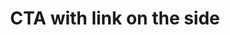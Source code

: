 ---
title: CTA with link on the side
category: Marketing
paid: true
isActive: true
ltr: {"vue":{"vueTail":[],"vueCss":[]},"preview":"function App() {\n  return /*#__PURE__*/React.createElement(\"section\", {\n    className: \"py-14\"\n  }, /*#__PURE__*/React.createElement(\"div\", {\n    className: \"max-w-screen-xl mx-auto px-4  gap-x-12 justify-between md:flex md:px-8\"\n  }, /*#__PURE__*/React.createElement(\"div\", {\n    className: \"max-w-xl\"\n  }, /*#__PURE__*/React.createElement(\"h3\", {\n    className: \"text-gray-800 text-3xl font-semibold sm:text-4xl\"\n  }, \"Build your SaaS solution with help from our experts\"), /*#__PURE__*/React.createElement(\"p\", {\n    className: \"mt-3 text-gray-600\"\n  }, \"Duis aute irure dolor in reprehenderit in voluptate velit esse cillum dolore eu fugiat nulla pariatur.\")), /*#__PURE__*/React.createElement(\"div\", {\n    className: \"flex-none mt-4 md:mt-0\"\n  }, /*#__PURE__*/React.createElement(\"a\", {\n    href: \"javascript:void(0)\",\n    className: \"inline-block py-2 px-4 text-white font-medium bg-indigo-600 duration-150 hover:bg-indigo-500 active:bg-indigo-700 rounded-lg shadow-md hover:shadow-none\"\n  }, \"Learn more\"))));\n}","react":{"jsxTail":[{"code":"export default () => {\n    return (\n        <section className=\"py-14\">\n            <div className=\"max-w-screen-xl mx-auto px-4  gap-x-12 justify-between md:flex md:px-8\">\n                <div className=\"max-w-xl\">\n                    <h3 className=\"text-gray-800 text-3xl font-semibold sm:text-4xl\">\n                        Build your SaaS solution with help from our experts\n                    </h3>\n                    <p className=\"mt-3 text-gray-600\">\n                        Duis aute irure dolor in reprehenderit in voluptate velit esse cillum dolore eu fugiat nulla pariatur.\n                    </p>\n                </div>\n                <div className=\"flex-none mt-4 md:mt-0\">\n                    <a href=\"javascript:void(0)\" className=\"inline-block py-2 px-4 text-white font-medium bg-indigo-600 duration-150 hover:bg-indigo-500 active:bg-indigo-700 rounded-lg shadow-md hover:shadow-none\">\n                        Learn more\n                    </a>\n                </div>\n            </div>\n        </section>\n    )\n}","label":"App.jsx"}],"jsxCss":[]}}
rtl: {"react":{"jsxTail":[{"label":"App.jsx","code":"export default () => {\n    return (\n        <section className=\"py-14\">\n            <div className=\"max-w-screen-xl mx-auto px-4  gap-x-12 justify-between md:flex md:px-8\">\n                <div className=\"max-w-xl\">\n                    <h3 className=\"text-gray-800 text-3xl font-semibold sm:text-4xl\">\n                        قم ببناء منتج SaaS الخاص بك بمساعدة خبرائنا\n                    </h3>\n                    <p className=\"mt-3 text-gray-600\">\n                        هناك حقيقة مثبتة منذ زمن طويل وهي أن المحتوى المقروء لصفحة ما سيلهي القارئ عن التركيز على الشكل الخارجي للنص أو شكل توضع الفقرات في الصفحة التي يقرأها.\n                    </p>\n                </div>\n                <div className=\"flex-none mt-4 md:mt-0\">\n                    <a href=\"javascript:void(0)\" className=\"inline-block py-2 px-4 text-white font-medium bg-indigo-600 duration-150 hover:bg-indigo-500 active:bg-indigo-700 rounded-lg shadow-md hover:shadow-none\">\n                        معرفة المزيد\n                    </a>\n                </div>\n            </div>\n        </section>\n    )\n}"}],"jsxCss":[]},"preview":"function App() {\n  return /*#__PURE__*/React.createElement(\"section\", {\n    className: \"py-14\"\n  }, /*#__PURE__*/React.createElement(\"div\", {\n    className: \"max-w-screen-xl mx-auto px-4  gap-x-12 justify-between md:flex md:px-8\"\n  }, /*#__PURE__*/React.createElement(\"div\", {\n    className: \"max-w-xl\"\n  }, /*#__PURE__*/React.createElement(\"h3\", {\n    className: \"text-gray-800 text-3xl font-semibold sm:text-4xl\"\n  }, \"\\u0642\\u0645 \\u0628\\u0628\\u0646\\u0627\\u0621 \\u0645\\u0646\\u062A\\u062C SaaS \\u0627\\u0644\\u062E\\u0627\\u0635 \\u0628\\u0643 \\u0628\\u0645\\u0633\\u0627\\u0639\\u062F\\u0629 \\u062E\\u0628\\u0631\\u0627\\u0626\\u0646\\u0627\"), /*#__PURE__*/React.createElement(\"p\", {\n    className: \"mt-3 text-gray-600\"\n  }, \"\\u0647\\u0646\\u0627\\u0643 \\u062D\\u0642\\u064A\\u0642\\u0629 \\u0645\\u062B\\u0628\\u062A\\u0629 \\u0645\\u0646\\u0630 \\u0632\\u0645\\u0646 \\u0637\\u0648\\u064A\\u0644 \\u0648\\u0647\\u064A \\u0623\\u0646 \\u0627\\u0644\\u0645\\u062D\\u062A\\u0648\\u0649 \\u0627\\u0644\\u0645\\u0642\\u0631\\u0648\\u0621 \\u0644\\u0635\\u0641\\u062D\\u0629 \\u0645\\u0627 \\u0633\\u064A\\u0644\\u0647\\u064A \\u0627\\u0644\\u0642\\u0627\\u0631\\u0626 \\u0639\\u0646 \\u0627\\u0644\\u062A\\u0631\\u0643\\u064A\\u0632 \\u0639\\u0644\\u0649 \\u0627\\u0644\\u0634\\u0643\\u0644 \\u0627\\u0644\\u062E\\u0627\\u0631\\u062C\\u064A \\u0644\\u0644\\u0646\\u0635 \\u0623\\u0648 \\u0634\\u0643\\u0644 \\u062A\\u0648\\u0636\\u0639 \\u0627\\u0644\\u0641\\u0642\\u0631\\u0627\\u062A \\u0641\\u064A \\u0627\\u0644\\u0635\\u0641\\u062D\\u0629 \\u0627\\u0644\\u062A\\u064A \\u064A\\u0642\\u0631\\u0623\\u0647\\u0627.\")), /*#__PURE__*/React.createElement(\"div\", {\n    className: \"flex-none mt-4 md:mt-0\"\n  }, /*#__PURE__*/React.createElement(\"a\", {\n    href: \"javascript:void(0)\",\n    className: \"inline-block py-2 px-4 text-white font-medium bg-indigo-600 duration-150 hover:bg-indigo-500 active:bg-indigo-700 rounded-lg shadow-md hover:shadow-none\"\n  }, \"\\u0645\\u0639\\u0631\\u0641\\u0629 \\u0627\\u0644\\u0645\\u0632\\u064A\\u062F\"))));\n}","vue":{"vueCss":[],"vueTail":[]}}
slug: /cta-sections
id: 93c900d4-f56e-4072-adbd-636e1d3a29de
created_at: 1670158617556
---
